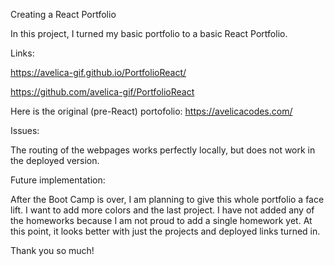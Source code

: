 Creating a React Portfolio

In this project, I turned my basic portfolio to a basic React Portfolio. 

Links:

https://avelica-gif.github.io/PortfolioReact/

https://github.com/avelica-gif/PortfolioReact

Here is the original (pre-React) portofolio: https://avelicacodes.com/

Issues:

The routing of the webpages works perfectly locally, but does not work in the deployed version. 

Future implementation: 

After the Boot Camp is over, I am planning to give this whole portfolio a face lift. I want to add more colors and the last project. I have not added any of the homeworks because I am not proud to add a single homework yet. At this point, it looks better with just the projects and deployed links turned in.

Thank you so much! 


